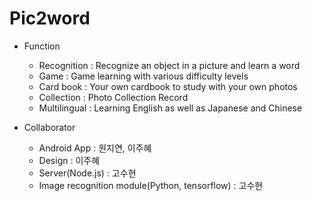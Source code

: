 # Pic2word

- Function
  - Recognition : Recognize an object in a picture and learn a word
  - Game : Game learning with various difficulty levels
  - Card book : Your own cardbook to study with your own photos
  - Collection : Photo Collection Record
  - Multilingual : Learning English as well as Japanese and Chinese
  
- Collaborator
  - Android App : 원지연, 이주혜
  - Design : 이주혜
  - Server(Node.js) : 고수현
  - Image recognition module(Python, tensorflow) : 고수현
